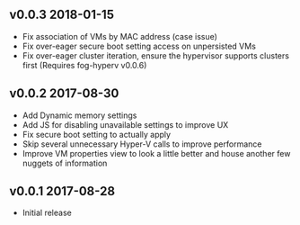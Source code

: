 ## v0.0.3 2018-01-15

- Fix association of VMs by MAC address (case issue)
- Fix over-eager secure boot setting access on unpersisted VMs
- Fix over-eager cluster iteration, ensure the hypervisor supports clusters first (Requires fog-hyperv v0.0.6)

## v0.0.2 2017-08-30

- Add Dynamic memory settings
- Add JS for disabling unavailable settings to improve UX
- Fix secure boot setting to actually apply
- Skip several unnecessary Hyper-V calls to improve performance
- Improve VM properties view to look a little better and house another few nuggets of information

## v0.0.1 2017-08-28

- Initial release

